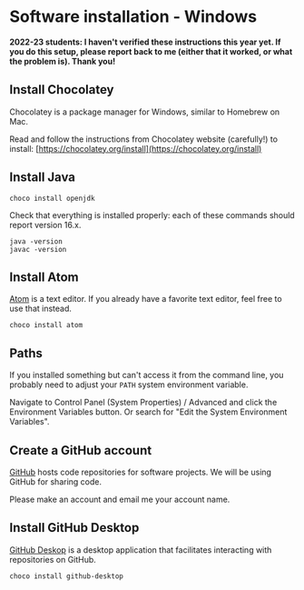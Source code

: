 # Software installation - Windows

__2022-23 students: I haven't verified these instructions this year yet.
If you do this setup, please report back to me (either that it worked,
or what the problem is).  Thank you!__


## Install Chocolatey

Chocolatey is a package manager for Windows, similar to Homebrew on Mac.

Read and follow the instructions from Chocolatey website (carefully!) to
install:
[https://chocolatey.org/install](https://chocolatey.org/install)  
   

## Install Java

```
choco install openjdk
```

Check that everything is installed properly: each of these commands should
report version 16.x.

```
java -version
javac -version
```


## Install Atom

[Atom](https://atom.io/) is a text editor.  If you already have a favorite text
editor, feel free to use that instead.

```
choco install atom
```

## Paths

If you installed something but can't access it from the command line, you
probably need to adjust your ```PATH``` system environment variable.

Navigate to Control Panel (System Properties) / Advanced and click the
Environment Variables button.  Or search for "Edit the System Environment
Variables".



## Create a GitHub account

[GitHub](https://github.com/) hosts code repositories for software projects.
We will be using GitHub for sharing code.

Please make an account and email me your account name.


## Install GitHub Desktop

[GitHub Deskop](https://desktop.github.com/) is a desktop application
that facilitates interacting with repositories on GitHub.

```
choco install github-desktop
```


